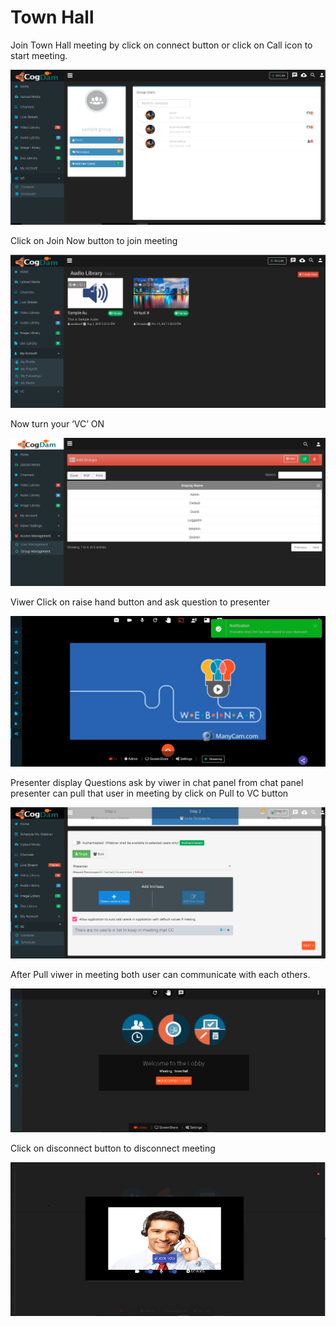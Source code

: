 # Town Hall

Join Town Hall meeting by click on connect button or click on Call icon to start meeting.

![](../../.gitbook/assets/image%20%28168%29.png)

Click on Join Now button to join meeting

![](../../.gitbook/assets/image%20%28162%29.png)

Now turn your ‘VC’ ON

![](../../.gitbook/assets/image%20%28100%29.png)

Viwer Click on raise hand button and ask question to presenter

![](../../.gitbook/assets/image%20%2814%29.png)

Presenter display Questions ask by viwer in chat panel from chat panel presenter can pull that user in meeting by click on Pull to VC button

![](../../.gitbook/assets/image%20%28165%29.png)

After Pull viwer in meeting both user can communicate with each others.

![](../../.gitbook/assets/image%20%28138%29.png)

Click on disconnect button to disconnect meeting

![](../../.gitbook/assets/image%20%28145%29.png)

